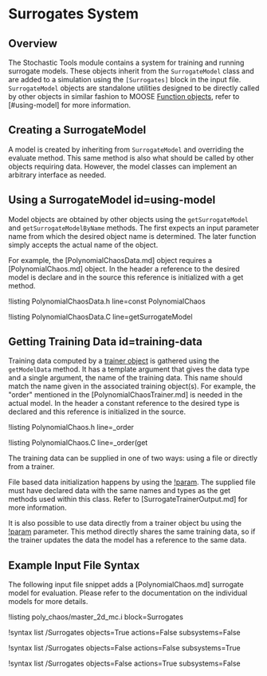# Surrogates System

## Overview

The Stochastic Tools module contains a system for training and running surrogate models. These
objects inherit from the `SurrogateModel` class and are added to a simulation using the
`[Surrogates]` block in the input file. `SurrogateModel` objects are standalone utilities designed to
be directly called by other objects in similar fashion to MOOSE
[Function objects](Functions/index.md), refer to [#using-model] for more information.

## Creating a SurrogateModel

A model is created by inheriting from `SurrogateModel` and overriding the evaluate method. This
same method is also what should be called by other objects requiring data. However, the model
classes can implement an arbitrary interface as needed.

## Using a SurrogateModel id=using-model

Model objects are obtained by other objects using the `getSurrogateModel` and
`getSurrogateModelByName` methods. The first expects an input parameter name from which the
desired object name is determined. The later function simply accepts the actual name of the
object.

For example, the [PolynomialChaosData.md] object requires a [PolynomialChaos.md] object. In the
header a reference to the desired model is declare and in the source this reference is initialized
with a get method.

!listing PolynomialChaosData.h line=const PolynomialChaos

!listing PolynomialChaosData.C line=getSurrogateModel

## Getting Training Data id=training-data

Training data computed by a [trainer object](Trainers/index.md) is gathered using the `getModelData`
method. It has a template argument that gives the data type and a single argument, the name of the
training data. This name should match the name given in the associated training object(s). For
example, the "order" mentioned in the [PolynomialChaosTrainer.md] is needed in the actual model.
In the header a constant reference to the desired type is declared and this reference is initialized
in the source.

!listing PolynomialChaos.h line=_order

!listing PolynomialChaos.C line=_order(get

The training data can be supplied in one of two ways: using a file or directly from a trainer.

File based data initialization happens by using the [!param](/Surrogates/PolynomialChaos/filename).
The supplied file must have declared data with the same names and types as the get methods used
within this class. Refer to [SurrogateTrainerOutput.md] for more information.

It is also possible to use data directly from a trainer object bu using the
[!param](/Surrogates/PolynomialChaos/trainer) parameter. This method directly shares the same
training data, so if the trainer updates the data the model has a reference to the same data.

## Example Input File Syntax

The following input file snippet adds a
[PolynomialChaos.md] surrogate model for evaluation. Please refer to the documentation on the
individual models for more details.

!listing poly_chaos/master_2d_mc.i block=Surrogates

!syntax list /Surrogates objects=True actions=False subsystems=False

!syntax list /Surrogates objects=False actions=False subsystems=True

!syntax list /Surrogates objects=False actions=True subsystems=False
